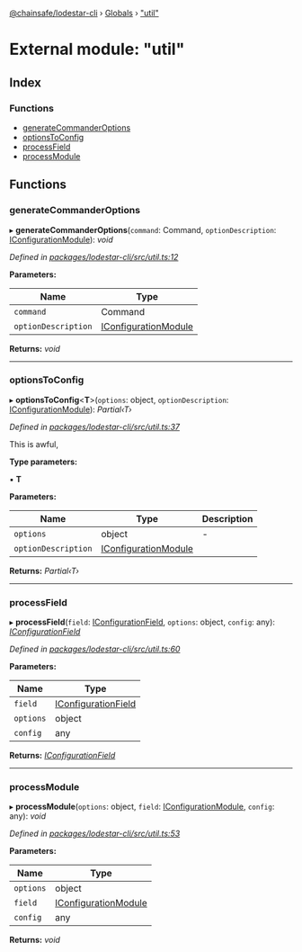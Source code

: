 [@chainsafe/lodestar-cli](../README.md) › [Globals](../globals.md) › ["util"](_util_.md)

# External module: "util"

## Index

### Functions

* [generateCommanderOptions](_util_.md#generatecommanderoptions)
* [optionsToConfig](_util_.md#optionstoconfig)
* [processField](_util_.md#processfield)
* [processModule](_util_.md#processmodule)

## Functions

###  generateCommanderOptions

▸ **generateCommanderOptions**(`command`: Command, `optionDescription`: [IConfigurationModule](../interfaces/_lodestar_util_config_.iconfigurationmodule.md)): *void*

*Defined in [packages/lodestar-cli/src/util.ts:12](https://github.com/ChainSafe/lodestar/blob/9eb50dc78/packages/lodestar-cli/src/util.ts#L12)*

**Parameters:**

Name | Type |
------ | ------ |
`command` | Command |
`optionDescription` | [IConfigurationModule](../interfaces/_lodestar_util_config_.iconfigurationmodule.md) |

**Returns:** *void*

___

###  optionsToConfig

▸ **optionsToConfig**<**T**>(`options`: object, `optionDescription`: [IConfigurationModule](../interfaces/_lodestar_util_config_.iconfigurationmodule.md)): *Partial‹T›*

*Defined in [packages/lodestar-cli/src/util.ts:37](https://github.com/ChainSafe/lodestar/blob/9eb50dc78/packages/lodestar-cli/src/util.ts#L37)*

This is awful,

**Type parameters:**

▪ **T**

**Parameters:**

Name | Type | Description |
------ | ------ | ------ |
`options` | object | - |
`optionDescription` | [IConfigurationModule](../interfaces/_lodestar_util_config_.iconfigurationmodule.md) |   |

**Returns:** *Partial‹T›*

___

###  processField

▸ **processField**(`field`: [IConfigurationField](../interfaces/_lodestar_util_config_.iconfigurationfield.md), `options`: object, `config`: any): *[IConfigurationField](../interfaces/_lodestar_util_config_.iconfigurationfield.md)*

*Defined in [packages/lodestar-cli/src/util.ts:60](https://github.com/ChainSafe/lodestar/blob/9eb50dc78/packages/lodestar-cli/src/util.ts#L60)*

**Parameters:**

Name | Type |
------ | ------ |
`field` | [IConfigurationField](../interfaces/_lodestar_util_config_.iconfigurationfield.md) |
`options` | object |
`config` | any |

**Returns:** *[IConfigurationField](../interfaces/_lodestar_util_config_.iconfigurationfield.md)*

___

###  processModule

▸ **processModule**(`options`: object, `field`: [IConfigurationModule](../interfaces/_lodestar_util_config_.iconfigurationmodule.md), `config`: any): *void*

*Defined in [packages/lodestar-cli/src/util.ts:53](https://github.com/ChainSafe/lodestar/blob/9eb50dc78/packages/lodestar-cli/src/util.ts#L53)*

**Parameters:**

Name | Type |
------ | ------ |
`options` | object |
`field` | [IConfigurationModule](../interfaces/_lodestar_util_config_.iconfigurationmodule.md) |
`config` | any |

**Returns:** *void*
